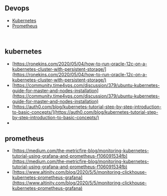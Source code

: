 ## Devops
 - [Kubernetes](#kubernetes)
  - [Prometheus](#prometheus)

&nbsp;

## kubernetes

- [https://ronekins.com/2020/05/04/how-to-run-oracle-12c-on-a-kubernetes-cluster-with-persistent-storage/](https://ronekins.com/2020/05/04/how-to-run-oracle-12c-on-a-kubernetes-cluster-with-persistent-storage/)
- [https://community.time4vps.com/discussion/379/ubuntu-kubernetes-guide-for-master-and-nodes-installation](https://community.time4vps.com/discussion/379/ubuntu-kubernetes-guide-for-master-and-nodes-installation)
- [https://auth0.com/blog/kubernetes-tutorial-step-by-step-introduction-to-basic-concepts/](https://auth0.com/blog/kubernetes-tutorial-step-by-step-introduction-to-basic-concepts/)
- 
## prometheus

- [https://medium.com/the-metricfire-blog/monitoring-kubernetes-tutorial-using-grafana-and-prometheus-f106091534fb](https://medium.com/the-metricfire-blog/monitoring-kubernetes-tutorial-using-grafana-and-prometheus-f106091534fb)
- [https://www.altinity.com/blog/2020/5/5/monitoring-clickhouse-kubernetes-prometheus-grafana](https://www.altinity.com/blog/2020/5/5/monitoring-clickhouse-kubernetes-prometheus-grafana)

<!--stackedit_data:
eyJoaXN0b3J5IjpbMTY1ODg4Mjk1MiwtMTk4MzY3MzY2OSwxMT
EyNDExMTE1LC0yMTE3ODQyMDAzXX0=
-->